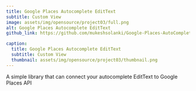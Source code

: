 ```yaml
---
title: Google Places Autocomplete EditText
subtitle: Custom View
image: assets/img/opensource/project03/full.png
alt: Google Places Autocomplete EditText
github_link: https://github.com/mukeshsolanki/Google-Places-AutoComplete-EditText

caption:
  title: Google Places Autocomplete EditText
  subtitle: Custom View
  thumbnail: assets/img/opensource/project03/thumbnail.png
---
```

A simple library that can connect your autocomplete EditText to Google Places API